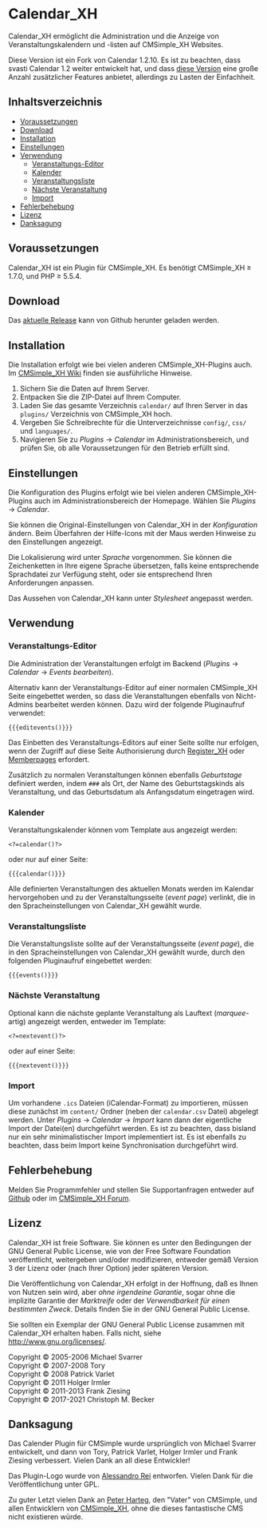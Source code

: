 # Calendar\_XH

Calendar\_XH ermöglicht die Administration und die Anzeige von
Veranstaltungskalendern und -listen auf CMSimple\_XH Websites.

Diese Version ist ein Fork von Calendar 1.2.10. Es ist zu beachten, dass
svasti Calendar 1.2 weiter entwickelt hat, und dass [diese
Version](https://github.com/cmsimple-xh/calendar) eine große Anzahl
zusätzlicher Features anbietet, allerdings zu Lasten der Einfachheit.

## Inhaltsverzeichnis

  - [Voraussetzungen](#voraussetzungen)
  - [Download](#download)
  - [Installation](#installation)
  - [Einstellungen](#einstellungen)
  - [Verwendung](#verwendung)
      - [Veranstaltungs-Editor](#veranstaltungs-editor)
      - [Kalender](#kalender)
      - [Veranstaltungsliste](#veranstaltungsliste)
      - [Nächste Veranstaltung](#nächste-veranstaltung)
      - [Import](#import)
  - [Fehlerbehebung](#fehlerbehebung)
  - [Lizenz](#lizenz)
  - [Danksagung](#danksagung)

## Voraussetzungen

Calendar\_XH ist ein Plugin für CMSimple\_XH.
Es benötigt CMSimple_XH ≥ 1.7.0, und PHP ≥ 5.5.4.

## Download

Das [aktuelle Release](https://github.com/cmb69/calendar_xh/releases/latest)
kann von Github herunter geladen werden.

## Installation

Die Installation erfolgt wie bei vielen anderen CMSimple\_XH-Plugins
auch. Im [CMSimple\_XH
Wiki](https://wiki.cmsimple-xh.org/doku.php/de:installation#plugins) finden
sie ausführliche Hinweise.

1.  Sichern Sie die Daten auf Ihrem Server.
2.  Entpacken Sie die ZIP-Datei auf Ihrem Computer.
3.  Laden Sie das gesamte Verzeichnis `calendar/` auf Ihren Server in
    das `plugins/` Verzeichnis von CMSimple\_XH hoch.
4.  Vergeben Sie Schreibrechte für die Unterverzeichnisse `config/`,
    `css/` und `languages/`.
5.  Navigieren Sie zu *Plugins* → *Calendar* im Administrationsbereich,
    und prüfen Sie, ob alle Voraussetzungen für den Betrieb erfüllt
    sind.

## Einstellungen

Die Konfiguration des Plugins erfolgt wie bei vielen anderen
CMSimple\_XH-Plugins auch im Administrationsbereich der Homepage. Wählen
Sie *Plugins* → *Calendar*.

Sie können die Original-Einstellungen von Calendar\_XH in der
*Konfiguration* ändern. Beim Überfahren der Hilfe-Icons mit der Maus
werden Hinweise zu den Einstellungen angezeigt.

Die Lokalisierung wird unter *Sprache* vorgenommen. Sie können die
Zeichenketten in Ihre eigene Sprache übersetzen, falls keine
entsprechende Sprachdatei zur Verfügung steht, oder sie entsprechend
Ihren Anforderungen anpassen.

Das Aussehen von Calendar\_XH kann unter *Stylesheet* angepasst werden.

## Verwendung

### Veranstaltungs-Editor

Die Administration der Veranstaltungen erfolgt im Backend (*Plugins* →
*Calendar* → *Events bearbeiten*).

Alternativ kann der Veranstaltungs-Editor auf einer normalen
CMSimple\_XH Seite eingebettet werden, so dass die Veranstaltungen
ebenfalls von Nicht-Admins bearbeitet werden können. Dazu wird der
folgende Pluginaufruf verwendet:

    {{{editevents()}}}

Das Einbetten des Veranstaltungs-Editors auf einer Seite sollte nur
erfolgen, wenn der Zugriff auf diese Seite Authorisierung durch
[Register\_XH](https://github.com/cmb69/register_xh) oder
[Memberpages](https://github.com/cmsimple-xh/memberpages) erfordert.

Zusätzlich zu normalen Veranstaltungen können ebenfalls *Geburtstage*
definiert werden, indem `###` als Ort, der Name des Geburtstagskinds als
Veranstaltung, und das Geburtsdatum als Anfangsdatum eingetragen wird.

### Kalender

Veranstaltungskalender können vom Template aus angezeigt werden:

    <?=calendar()?>

oder nur auf einer Seite:

    {{{calendar()}}}

Alle definierten Veranstaltungen des aktuellen Monats werden im Kalendar
hervorgehoben und zu der Veranstaltungsseite (*event page*) verlinkt,
die in den Spracheinstellungen von Calendar\_XH gewählt wurde.

### Veranstaltungsliste

Die Veranstaltungsliste sollte auf der Veranstaltungsseite (*event
page*), die in den Spracheinstellungen von Calendar\_XH gewählt wurde,
durch den folgenden Pluginaufruf eingebettet werden:

    {{{events()}}}

### Nächste Veranstaltung

Optional kann die nächste geplante Veranstaltung als Lauftext
(*marquee*-artig) angezeigt werden, entweder im Template:

    <?=nextevent()?>

oder auf einer Seite:

    {{{nextevent()}}}

### Import

Um vorhandene `.ics` Dateien (iCalendar-Format) zu importieren, müssen
diese zunächst im `content/` Ordner (neben der `calendar.csv` Datei)
abgelegt werden. Unter *Plugins* → *Calendar* → *Import* kann dann der
eigentliche Import der Datei(en) durchgeführt werden.
Es ist zu beachten, dass bisland nur ein sehr minimalistischer Import implementiert ist.
Es ist ebenfalls zu beachten, dass beim Import keine Synchronisation durchgeführt wird.

## Fehlerbehebung

Melden Sie Programmfehler und stellen Sie Supportanfragen entweder auf [Github](https://github.com/cmb69/calendar_xh/issues)
oder im [CMSimple_XH Forum](https://cmsimpleforum.com/).

## Lizenz

Calendar\_XH ist freie Software. Sie können es unter den Bedingungen
der GNU General Public License, wie von der Free Software Foundation
veröffentlicht, weitergeben und/oder modifizieren, entweder gemäß
Version 3 der Lizenz oder (nach Ihrer Option) jeder späteren Version.

Die Veröffentlichung von Calendar\_XH erfolgt in der Hoffnung, daß es
Ihnen von Nutzen sein wird, aber *ohne irgendeine Garantie*, sogar ohne
die implizite Garantie der *Marktreife* oder der *Verwendbarkeit für einen
bestimmten Zweck*. Details finden Sie in der GNU General Public License.

Sie sollten ein Exemplar der GNU General Public License zusammen mit
Calendar\_XH erhalten haben. Falls nicht, siehe
<http://www.gnu.org/licenses/>.

Copyright © 2005-2006 Michael Svarrer  
Copyright © 2007-2008 Tory  
Copyright © 2008 Patrick Varlet  
Copyright © 2011 Holger Irmler  
Copyright © 2011-2013 Frank Ziesing  
Copyright © 2017-2021 Christoph M. Becker

## Danksagung

Das Calender Plugin für CMSimple wurde ursprünglich von Michael Svarrer
entwickelt, und dann von Tory, Patrick Varlet, Holger Irmler und Frank
Ziesing verbessert. Vielen Dank an all diese Entwickler\!

Das Plugin-Logo wurde von [Alessandro Rei](http://www.mentalrey.it/)
entworfen. Vielen Dank für die Veröffentlichung unter GPL.

Zu guter Letzt vielen Dank an [Peter Harteg](http://harteg.dk/), den
"Vater" von CMSimple, und allen Entwicklern von
[CMSimple\_XH](http://www.cmsimple-xh.org/), ohne die dieses
fantastische CMS nicht existieren würde.
